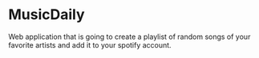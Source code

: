 # MusicDaily
Web application that is going to create a playlist of random songs of your favorite artists and add it to your spotify account. 
